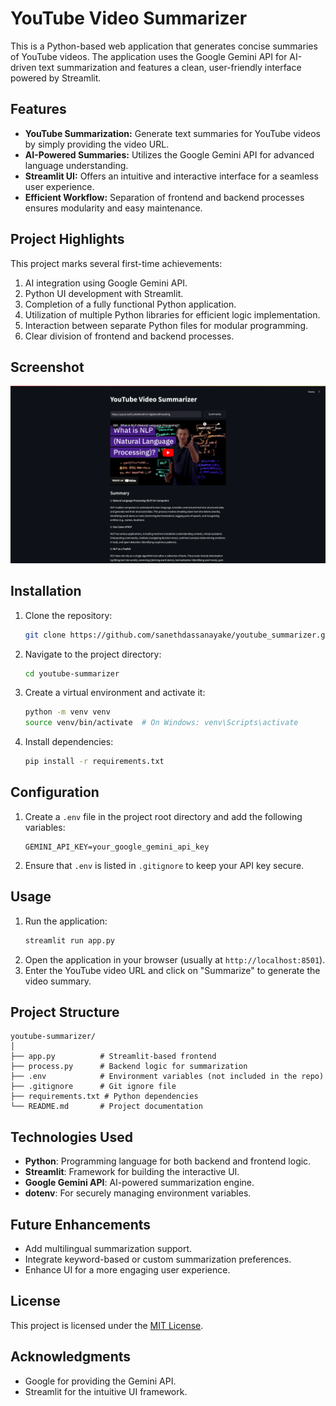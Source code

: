# YouTube Video Summarizer

This is a Python-based web application that generates concise summaries of YouTube videos. The application uses the Google Gemini API for AI-driven text summarization and features a clean, user-friendly interface powered by Streamlit.

## Features
- **YouTube Summarization:** Generate text summaries for YouTube videos by simply providing the video URL.
- **AI-Powered Summaries:** Utilizes the Google Gemini API for advanced language understanding.
- **Streamlit UI:** Offers an intuitive and interactive interface for a seamless user experience.
- **Efficient Workflow:** Separation of frontend and backend processes ensures modularity and easy maintenance.

## Project Highlights
This project marks several first-time achievements:
1. AI integration using Google Gemini API.
2. Python UI development with Streamlit.
3. Completion of a fully functional Python application.
4. Utilization of multiple Python libraries for efficient logic implementation.
5. Interaction between separate Python files for modular programming.
6. Clear division of frontend and backend processes.

## Screenshot
![YouTube Video Summarizer Screenshot](screenshot.png)

## Installation
1. Clone the repository:
   ```bash
   git clone https://github.com/sanethdassanayake/youtube_summarizer.git
   ```
2. Navigate to the project directory:
   ```bash
   cd youtube-summarizer
   ```
3. Create a virtual environment and activate it:
   ```bash
   python -m venv venv
   source venv/bin/activate  # On Windows: venv\Scripts\activate
   ```
4. Install dependencies:
   ```bash
   pip install -r requirements.txt
   ```

## Configuration
1. Create a `.env` file in the project root directory and add the following variables:
   ```
   GEMINI_API_KEY=your_google_gemini_api_key
   ```
2. Ensure that `.env` is listed in `.gitignore` to keep your API key secure.

## Usage
1. Run the application:
   ```bash
   streamlit run app.py
   ```
2. Open the application in your browser (usually at `http://localhost:8501`).
3. Enter the YouTube video URL and click on "Summarize" to generate the video summary.

## Project Structure
```
youtube-summarizer/
│
├── app.py          # Streamlit-based frontend
├── process.py      # Backend logic for summarization
├── .env            # Environment variables (not included in the repo)
├── .gitignore      # Git ignore file
├── requirements.txt # Python dependencies
└── README.md       # Project documentation
```

## Technologies Used
- **Python**: Programming language for both backend and frontend logic.
- **Streamlit**: Framework for building the interactive UI.
- **Google Gemini API**: AI-powered summarization engine.
- **dotenv**: For securely managing environment variables.

## Future Enhancements
- Add multilingual summarization support.
- Integrate keyword-based or custom summarization preferences.
- Enhance UI for a more engaging user experience.

## License
This project is licensed under the [MIT License](LICENSE).

## Acknowledgments
- Google for providing the Gemini API.
- Streamlit for the intuitive UI framework.
